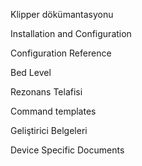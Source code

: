 Klipper dökümantasyonu

Installation and Configuration

Configuration Reference

Bed Level

Rezonans Telafisi

Command templates

Geliştirici Belgeleri

Device Specific Documents
